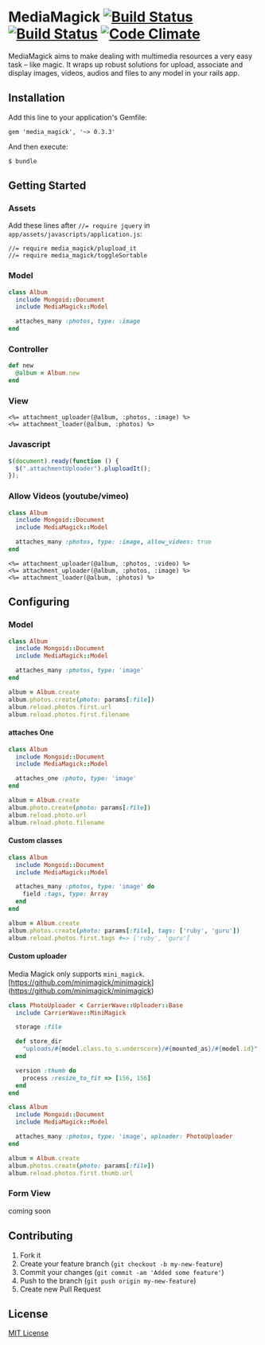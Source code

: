 # MediaMagick [![Build Status](https://secure.travis-ci.org/nudesign/media_magick.png?branch=master)](http://travis-ci.org/nudesign/media_magick) [![Build Status](https://gemnasium.com/nudesign/media_magick.png)](http://gemnasium.com/nudesign/media_magick) [![Code Climate](https://codeclimate.com/github/nudesign/media_magick.png)](https://codeclimate.com/github/nudesign/media_magick)

MediaMagick aims to make dealing with multimedia resources a very easy task – like magic. It wraps up robust solutions for upload, associate and display images, videos, audios and files to any model in your rails app.

## Installation

Add this line to your application's Gemfile:

    gem 'media_magick', '~> 0.3.3'

And then execute:

    $ bundle

## Getting Started

### Assets

Add these lines after `//= require jquery` in `app/assets/javascripts/application.js`:

```
//= require media_magick/plupload_it
//= require media_magick/toggleSortable
```

### Model

``` ruby
class Album
  include Mongoid::Document
  include MediaMagick::Model

  attaches_many :photos, type: :image
end
```

### Controller

``` ruby
def new
  @album = Album.new
end
```

### View

``` erb
<%= attachment_uploader(@album, :photos, :image) %>
<%= attachment_loader(@album, :photos) %>
```

### Javascript

``` javascript
$(document).ready(function () {
  $(".attachmentUploader").pluploadIt();
});
```

### Allow Videos (youtube/vimeo)

``` ruby
class Album
  include Mongoid::Document
  include MediaMagick::Model

  attaches_many :photos, type: :image, allow_videos: true
end
```

``` erb
<%= attachment_uploader(@album, :photos, :video) %>
<%= attachment_uploader(@album, :photos, :image) %>
<%= attachment_loader(@album, :photos) %>
```

## Configuring

### Model

``` ruby
class Album
  include Mongoid::Document
  include MediaMagick::Model

  attaches_many :photos, type: 'image'
end

album = Album.create
album.photos.create(photo: params[:file])
album.reload.photos.first.url
album.reload.photos.first.filename
```

#### attaches One

``` ruby
class Album
  include Mongoid::Document
  include MediaMagick::Model

  attaches_one :photo, type: 'image'
end

album = Album.create
album.photo.create(photo: params[:file])
album.reload.photo.url
album.reload.photo.filename
```

#### Custom classes

``` ruby
class Album
  include Mongoid::Document
  include MediaMagick::Model

  attaches_many :photos, type: 'image' do
    field :tags, type: Array
  end
end

album = Album.create
album.photos.create(photo: params[:file], tags: ['ruby', 'guru'])
album.reload.photos.first.tags #=> ['ruby', 'guru']
```

#### Custom uploader

Media Magick only supports `mini_magick`. [https://github.com/minimagick/minimagick] (https://github.com/minimagick/minimagick)

``` ruby
class PhotoUploader < CarrierWave::Uploader::Base
  include CarrierWave::MiniMagick

  storage :file

  def store_dir
    "uploads/#{model.class.to_s.underscore}/#{mounted_as}/#{model.id}"
  end

  version :thumb do
    process :resize_to_fit => [156, 156]
  end
end
```

``` ruby
class Album
  include Mongoid::Document
  include MediaMagick::Model

  attaches_many :photos, type: 'image', uploader: PhotoUploader
end

album = Album.create
album.photos.create(photo: params[:file])
album.reload.photos.first.thumb.url
```

### Form View

coming soon


## Contributing

1. Fork it
2. Create your feature branch (`git checkout -b my-new-feature`)
3. Commit your changes (`git commit -am 'Added some feature'`)
4. Push to the branch (`git push origin my-new-feature`)
5. Create new Pull Request

## License

[MIT License](http://www.opensource.org/licenses/MIT)
